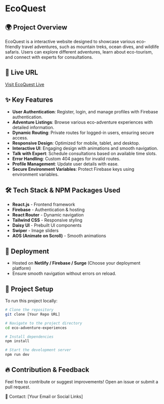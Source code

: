 # EcoQuest

## 🌍 Project Overview

EcoQuest is a interactive website designed to showcase various eco-friendly travel adventures, such as mountain treks, ocean dives, and wildlife safaris. Users can explore different adventures, learn about eco-tourism, and connect with experts for consultations.

## 🔗 Live URL

[Visit EcoQuest Live](https://ecoquest-himadree.web.app/)

## ✨ Key Features

-  **User Authentication**: Register, login, and manage profiles with Firebase authentication.
-  **Adventure Listings**: Browse various eco-adventure experiences with detailed information.
-  **Dynamic Routing**: Private routes for logged-in users, ensuring secure access.
-  **Responsive Design**: Optimized for mobile, tablet, and desktop.
-  **Interactive UI**: Engaging design with animations and smooth navigation.
-  **Talk with Expert**: Schedule consultations based on available time slots.
-  **Error Handling**: Custom 404 pages for invalid routes.
-  **Profile Management**: Update user details with ease.
-  **Secure Environment Variables**: Protect Firebase keys using environment variables.

## 🛠️ Tech Stack & NPM Packages Used

- **React.js** - Frontend framework
- **Firebase** - Authentication & hosting
- **React Router** - Dynamic navigation
- **Tailwind CSS** - Responsive styling
- **Daisy UI** - Prebuilt UI components
- **Swiper** - Image sliders
- **AOS (Animate on Scroll)** - Smooth animations

## 🚀 Deployment

- Hosted on **Netlify / Firebase / Surge** (Choose your deployment platform)
- Ensure smooth navigation without errors on reload.

## 📂 Project Setup

To run this project locally:

```sh
# Clone the repository
git clone [Your Repo URL]

# Navigate to the project directory
cd eco-adventure-experiences

# Install dependencies
npm install

# Start the development server
npm run dev
```

## 🔥 Contribution & Feedback

Feel free to contribute or suggest improvements! Open an issue or submit a pull request.

📧 Contact: [Your Email or Social Links]

